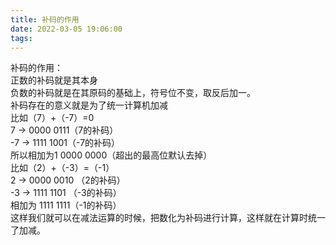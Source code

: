 ```yaml
---
title: 补码的作用
date: 2022-03-05 19:06:00
tags:
---
```


补码的作用：  
正数的补码就是其本身  
负数的补码就是在其原码的基础上，符号位不变，取反后加一。  
补码存在的意义就是为了统一计算机加减  
比如（7）+（-7）=0  
7 -> 0000 0111（7的补码）  
-7 -> 1111 1001（-7的补码）  
所以相加为1 0000 0000（超出的最高位默认去掉）  
比如（2）+（-3）=（-1）  
2 -> 0000 0010 （2的补码）  
-3 -> 1111 1101 （-3的补码）  
相加为 1111 1111（-1的补码）  
这样我们就可以在减法运算的时候，把数化为补码进行计算，这样就在计算时统一了加减。